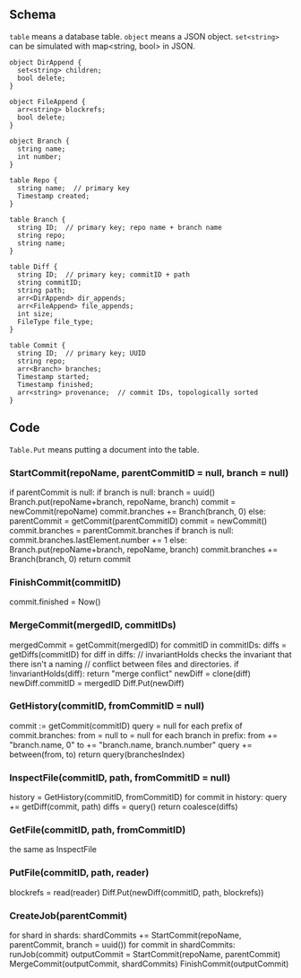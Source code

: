 ## Schema

`table` means a database table.
`object` means a JSON object.
`set<string>` can be simulated with map<string, bool> in JSON.

```
object DirAppend {
  set<string> children;
  bool delete;
}

object FileAppend {
  arr<string> blockrefs;
  bool delete;
}

object Branch {
  string name;
  int number;
}

table Repo {
  string name;  // primary key
  Timestamp created;
}

table Branch {
  string ID;  // primary key; repo name + branch name
  string repo;
  string name;
}

table Diff {
  string ID;  // primary key; commitID + path
  string commitID;
  string path;
  arr<DirAppend> dir_appends;
  arr<FileAppend> file_appends;
  int size;
  FileType file_type;
}

table Commit {
  string ID;  // primary key; UUID
  string repo;
  arr<Branch> branches;
  Timestamp started;
  Timestamp finished;
  arr<string> provenance;  // commit IDs, topologically sorted
}
```

## Code

`Table.Put` means putting a document into the table.

### StartCommit(repoName, parentCommitID = null, branch = null)

if parentCommit is null:
  if branch is null:
    branch = uuid()
  Branch.put(repoName+branch, repoName, branch)
  commit = newCommit(repoName)
  commit.branches += Branch(branch, 0)
else:
  parentCommit = getCommit(parentCommitID)
  commit = newCommit()
  commit.branches = parentCommit.branches
  if branch is null:
    commit.branches.lastElement.number += 1
  else:
    Branch.put(repoName+branch, repoName, branch)
    commit.branches += Branch(branch, 0)
return commit

### FinishCommit(commitID)

commit.finished = Now()

### MergeCommit(mergedID, commitIDs)

mergedCommit = getCommit(mergedID)
for commitID in commitIDs:
  diffs = getDiffs(commitID)
  for diff in diffs:
    // invariantHolds checks the invariant that there isn't a naming
    // conflict between files and directories.
    if !invariantHolds(diff):
      return "merge conflict"
    newDiff = clone(diff)
    newDiff.commitID = mergedID
    Diff.Put(newDiff)

### GetHistory(commitID, fromCommitID = null)

commit := getCommit(commitID)
query = null
for each prefix of commit.branches:
  from = null
  to = null
  for each branch in prefix:
    from += "branch.name, 0"
    to += "branch.name, branch.number"
  query += between(from, to)
return query(branchesIndex)

### InspectFile(commitID, path, fromCommitID = null)

history = GetHistory(commitID, fromCommitID)
for commit in history:
  query += getDiff(commit, path)
diffs = query()
return coalesce(diffs)

### GetFile(commitID, path, fromCommitID)

the same as InspectFile

### PutFile(commitID, path, reader)

blockrefs = read(reader)
Diff.Put(newDiff(commitID, path, blockrefs))

### CreateJob(parentCommit)

for shard in shards:
  shardCommits += StartCommit(repoName, parentCommit, branch = uuid())
for commit in shardCommits:
  runJob(commit)
outputCommit = StartCommit(repoName, parentCommit)
MergeCommit(outputCommit, shardCommits)
FinishCommit(outputCommit)

